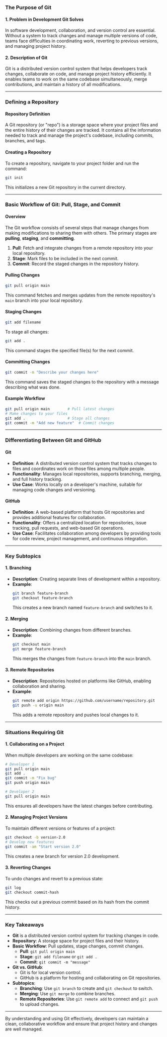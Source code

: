 ### The Purpose of Git

#### 1. Problem in Development Git Solves
In software development, collaboration, and version control are essential. Without a system to track changes and manage multiple versions of code, teams face difficulties in coordinating work, reverting to previous versions, and managing project history.

#### 2. Description of Git
Git is a distributed version control system that helps developers track changes, collaborate on code, and manage project history efficiently. It enables teams to work on the same codebase simultaneously, merge contributions, and maintain a history of all modifications.

---

### Defining a Repository

#### Repository Definition
A Git repository (or "repo") is a storage space where your project files and the entire history of their changes are tracked. It contains all the information needed to track and manage the project's codebase, including commits, branches, and tags.

#### Creating a Repository
To create a repository, navigate to your project folder and run the command:
```bash
git init
```
This initializes a new Git repository in the current directory.

---

### Basic Workflow of Git: Pull, Stage, and Commit

#### Overview
The Git workflow consists of several steps that manage changes from making modifications to sharing them with others. The primary stages are **pulling**, **staging**, and **committing**.

1. **Pull**: Fetch and integrate changes from a remote repository into your local repository.
2. **Stage**: Mark files to be included in the next commit.
3. **Commit**: Record the staged changes in the repository history.

#### Pulling Changes
```bash
git pull origin main
```
This command fetches and merges updates from the remote repository's `main` branch into your local repository.

#### Staging Changes
```bash
git add filename
```
To stage all changes:
```bash
git add .
```
This command stages the specified file(s) for the next commit.

#### Committing Changes
```bash
git commit -m "Describe your changes here"
```
This command saves the staged changes to the repository with a message describing what was done.

#### Example Workflow
```bash
git pull origin main        # Pull latest changes
# Make changes to your files
git add .                   # Stage all changes
git commit -m "Add new feature"  # Commit changes
```

---

### Differentiating Between Git and GitHub

#### Git
- **Definition**: A distributed version control system that tracks changes to files and coordinates work on those files among multiple people.
- **Functionality**: Manages local repositories, supports branching, merging, and full history tracking.
- **Use Case**: Works locally on a developer's machine, suitable for managing code changes and versioning.

#### GitHub
- **Definition**: A web-based platform that hosts Git repositories and provides additional features for collaboration.
- **Functionality**: Offers a centralized location for repositories, issue tracking, pull requests, and web-based Git operations.
- **Use Case**: Facilitates collaboration among developers by providing tools for code review, project management, and continuous integration.

---

### Key Subtopics

#### 1. Branching
- **Description**: Creating separate lines of development within a repository.
- **Example**:
  ```bash
  git branch feature-branch
  git checkout feature-branch
  ```
  This creates a new branch named `feature-branch` and switches to it.

#### 2. Merging
- **Description**: Combining changes from different branches.
- **Example**:
  ```bash
  git checkout main
  git merge feature-branch
  ```
  This merges the changes from `feature-branch` into the `main` branch.

#### 3. Remote Repositories
- **Description**: Repositories hosted on platforms like GitHub, enabling collaboration and sharing.
- **Example**:
  ```bash
  git remote add origin https://github.com/username/repository.git
  git push -u origin main
  ```
  This adds a remote repository and pushes local changes to it.

---

### Situations Requiring Git

#### 1. Collaborating on a Project
When multiple developers are working on the same codebase:
```bash
# Developer 1
git pull origin main
git add .
git commit -m "Fix bug"
git push origin main

# Developer 2
git pull origin main
```
This ensures all developers have the latest changes before contributing.

#### 2. Managing Project Versions
To maintain different versions or features of a project:
```bash
git checkout -b version-2.0
# Develop new features
git commit -am "Start version 2.0"
```
This creates a new branch for version 2.0 development.

#### 3. Reverting Changes
To undo changes and revert to a previous state:
```bash
git log
git checkout commit-hash
```
This checks out a previous commit based on its hash from the commit history.

---

### Key Takeaways

- **Git** is a distributed version control system for tracking changes in code.
- **Repository**: A storage space for project files and their history.
- **Basic Workflow**: Pull updates, stage changes, commit changes.
  - **Pull**: `git pull origin main`
  - **Stage**: `git add filename` or `git add .`
  - **Commit**: `git commit -m "message"`
- **Git vs. GitHub**:
  - Git is for local version control.
  - GitHub is a platform for hosting and collaborating on Git repositories.
- **Subtopics**:
  - **Branching**: Use `git branch` to create and `git checkout` to switch.
  - **Merging**: Use `git merge` to combine branches.
  - **Remote Repositories**: Use `git remote add` to connect and `git push` to upload changes.

---

By understanding and using Git effectively, developers can maintain a clean, collaborative workflow and ensure that project history and changes are well managed.
